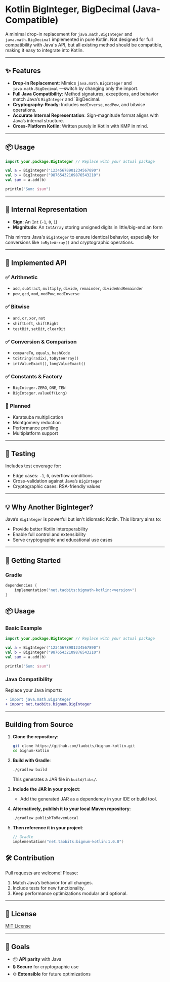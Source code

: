 # Kotlin BigInteger, BigDecimal (Java-Compatible)

A minimal drop-in replacement for `java.math.BigInteger` and `java.math.BigDecimal` implemented in pure Kotlin. Not designed for full compatibility with Java's API, but all existing method should be compatible, making it easy to integrate into Kotlin.

---

## ✨ Features

* **Drop-in Replacement**: Mimics `java.math.BigInteger` and `java.math.BigDecimal` —switch by changing only the import.
* **Full Java Compatibility**: Method signatures, exceptions, and behavior match Java’s `BigInteger` and `BigDecimal.
* **Cryptography-Ready**: Includes `modInverse`, `modPow`, and bitwise operations.
* **Accurate Internal Representation**: Sign-magnitude format aligns with Java’s internal structure.
* **Cross-Platform Kotlin**: Written purely in Kotlin with KMP in mind.

---

## 📦 Usage

```kotlin
import your.package.BigInteger // Replace with your actual package

val a = BigInteger("12345678901234567890")
val b = BigInteger("98765432109876543210")
val sum = a.add(b)

println("Sum: $sum")
```

---

## 📀 Internal Representation

* **Sign**: An `Int` (`-1`, `0`, `1`)
* **Magnitude**: An `IntArray` storing unsigned digits in little/big-endian form

This mirrors Java's `BigInteger` to ensure identical behavior, especially for conversions like `toByteArray()` and cryptographic operations.

---

## 🔧 Implemented API

### ✅ Arithmetic

* `add`, `subtract`, `multiply`, `divide`, `remainder`, `divideAndRemainder`
* `pow`, `gcd`, `mod`, `modPow`, `modInverse`

### ✅ Bitwise

* `and`, `or`, `xor`, `not`
* `shiftLeft`, `shiftRight`
* `testBit`, `setBit`, `clearBit`

### ✅ Conversion & Comparison

* `compareTo`, `equals`, `hashCode`
* `toString(radix)`, `toByteArray()`
* `intValueExact()`, `longValueExact()`

### ✅ Constants & Factory

* `BigInteger.ZERO`, `ONE`, `TEN`
* `BigInteger.valueOf(Long)`

### 🚧 Planned

* Karatsuba multiplication
* Montgomery reduction
* Performance profiling
* Multiplatform support

---

## 🧪 Testing

Includes test coverage for:

* Edge cases: `-1`, `0`, overflow conditions
* Cross-validation against Java’s `BigInteger`
* Cryptographic cases: RSA-friendly values

---

## 💡 Why Another BigInteger?

Java’s `BigInteger` is powerful but isn't idiomatic Kotlin. This library aims to:

* Provide better Kotlin interoperability
* Enable full control and extensibility
* Serve cryptographic and educational use cases

---

## 🚀 Getting Started

### Gradle

```kotlin
dependencies {
    implementation("net.taobits:bigmath-kotlin:<version>")
}
```

## 📦 Usage

### Basic Example

```kotlin
import your.package.BigInteger // Replace with your actual package

val a = BigInteger("12345678901234567890")
val b = BigInteger("98765432109876543210")
val sum = a.add(b)

println("Sum: $sum")
```

### Java Compatibility

Replace your Java imports:

```diff
- import java.math.BigInteger
+ import net.taobits.bignum.BigInteger
```

---

## Building from Source

1. **Clone the repository**:

   ```bash
   git clone https://github.com/taobits/bignum-kotlin.git
   cd bignum-kotlin
   ```

2. **Build with Gradle**:

   ```bash
   ./gradlew build
   ```

   This generates a JAR file in `build/libs/`.

3. **Include the JAR in your project**:

   * Add the generated JAR as a dependency in your IDE or build tool.

4. **Alternatively, publish it to your local Maven repository**:

   ```bash
   ./gradlew publishToMavenLocal
   ```

5. **Then reference it in your project**:

   ```kotlin
   // Gradle
   implementation("net.taobits:bignum-kotlin:1.0.0")
   ```


## 🛠️ Contribution

Pull requests are welcome! Please:

1. Match Java’s behavior for all changes.
2. Include tests for new functionality.
3. Keep performance optimizations modular and optional.

---

## 📄 License

[MIT License](LICENSE)

---

## 🧭 Goals

* 📦 **API parity** with Java
* 🔒 **Secure** for cryptographic use
* ⚙️ **Extensible** for future optimizations
